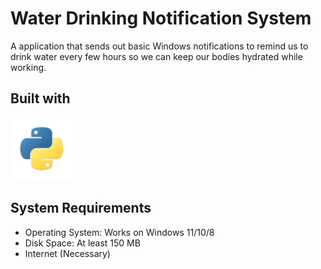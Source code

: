 # Water Drinking Notification System

A application that sends out basic Windows notifications to remind us to drink water every few hours so we can keep our bodies hydrated while working.

## Built with

<code><img height="100" src="https://raw.githubusercontent.com/github/explore/80688e429a7d4ef2fca1e82350fe8e3517d3494d/topics/python/python.png"></code>

## System Requirements
- Operating System: Works on Windows 11/10/8
- Disk Space: At least 150 MB
- Internet (Necessary)
